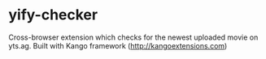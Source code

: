 # yify-checker
Cross-browser extension which checks for the newest uploaded movie on yts.ag. Built with Kango framework (http://kangoextensions.com)
